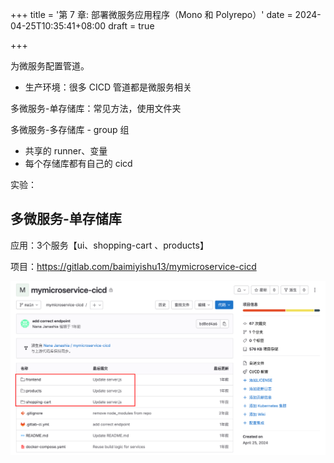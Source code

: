 +++
title = '第 7 章: 部署微服务应用程序（Mono 和 Polyrepo）'
date = 2024-04-25T10:35:41+08:00
draft = true

+++

为微服务配置管道。

+ 生产环境：很多 CICD 管道都是微服务相关

多微服务-单存储库：常见方法，使用文件夹

多微服务-多存储库 - group 组

+ 共享的 runner、变量
+ 每个存储库都有自己的 cicd



实验：

## 多微服务-单存储库

应用：3个服务【ui、shopping-cart 、products】

项目：https://gitlab.com/baimiyishu13/mymicroservice-cicd

![image-20240425141336883](../../../static/images/image-20240425141336883.png "Title")
